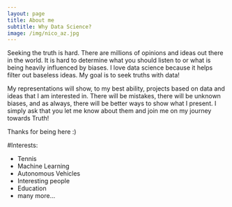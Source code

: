 ```yaml
---
layout: page
title: About me
subtitle: Why Data Science?
image: /img/nico_az.jpg
---
```


Seeking the truth is hard.  There are millions of opinions and ideas out there in the world.  It is hard to determine what you should listen to or what is being heavily influenced by biases.  I love data science because it helps filter out baseless ideas.  My goal is to seek truths with data! 

My representations will show, to my best ability, projects based on data and ideas that I am interested in.  There will be mistakes, there will be unknown biases, and as always, there will be better ways to show what I present.  I simply ask that you let me know about them and join me on my journey towards Truth! 

Thanks for being here :)

#Interests:
- Tennis
- Machine Learning
- Autonomous Vehicles
- Interesting people
- Education
- many more...
